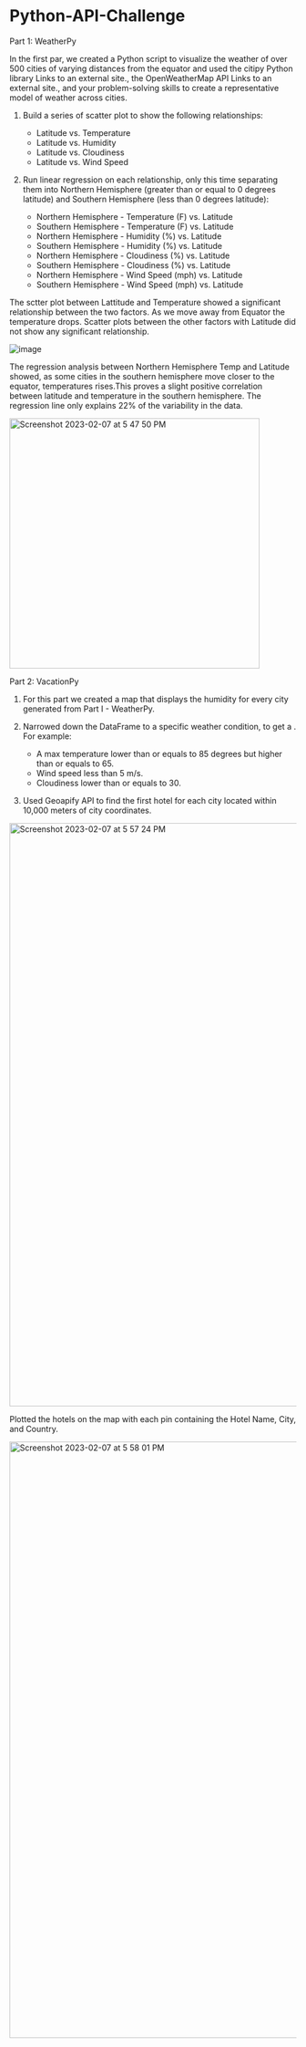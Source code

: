 # Python-API-Challenge


Part 1: WeatherPy


In the first par, we created a Python script to visualize the weather of over 500 cities of varying distances from the equator and used the citipy Python library Links to an external site., the OpenWeatherMap API Links to an external site., and your problem-solving skills to create a representative model of weather across cities.

1. Build a series of scatter plot to show the following relationships:
    * Latitude vs. Temperature
    * Latitude vs. Humidity
    * Latitude vs. Cloudiness
    * Latitude vs. Wind Speed

2. Run linear regression on each relationship, only this time separating them into Northern Hemisphere (greater than or equal to 0 degrees latitude) and Southern Hemisphere (less than 0 degrees latitude):
    * Northern Hemisphere - Temperature (F) vs. Latitude
    * Southern Hemisphere - Temperature (F) vs. Latitude
    * Northern Hemisphere - Humidity (%) vs. Latitude
    * Southern Hemisphere - Humidity (%) vs. Latitude
    * Northern Hemisphere - Cloudiness (%) vs. Latitude
    * Southern Hemisphere - Cloudiness (%) vs. Latitude
    * Northern Hemisphere - Wind Speed (mph) vs. Latitude
    * Southern Hemisphere - Wind Speed (mph) vs. Latitude

The sctter plot between Lattitude and Temperature showed a significant relationship between the two factors. As we move away from Equator the temperature drops. Scatter plots between the other factors with Latitude did not show any significant relationship.


![image](https://user-images.githubusercontent.com/120361200/217385173-3fea5748-f6dd-4c26-8736-1cbc1d410561.png)


The regression analysis between Northern Hemisphere Temp and Latitude showed, as some cities in the southern hemisphere move closer to the equator, temperatures rises.This proves a slight positive correlation between latitude and temperature in the southern hemisphere.
The regression line only explains 22% of the variability in the data.


 <img width="439" alt="Screenshot 2023-02-07 at 5 47 50 PM" src="https://user-images.githubusercontent.com/120361200/217385152-51f03576-9bc5-49c3-8175-5c71b089dbff.png">




Part 2: VacationPy

1. For this part we created a map that displays the humidity for every city generated from Part I - WeatherPy.

2. Narrowed down the DataFrame to a specific weather condition, to get a . For example:

    * A max temperature lower than or equals to 85 degrees but higher than or equals to 65.
    * Wind speed less than 5 m/s.
    * Cloudiness lower than or equals to 30.

3. Used Geoapify API to find the first hotel for each city located within 10,000 meters of city coordinates.



<img width="1023" alt="Screenshot 2023-02-07 at 5 57 24 PM" src="https://user-images.githubusercontent.com/120361200/217386177-1389ad98-2cea-4daa-80f1-053157d4ed7b.png">



Plotted the hotels on the map with each pin containing the Hotel Name, City, and Country.


<img width="1046" alt="Screenshot 2023-02-07 at 5 58 01 PM" src="https://user-images.githubusercontent.com/120361200/217386211-c38ccaf3-e84a-4dec-b0bb-63081a019d15.png">


